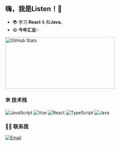 ## 嗨，我是Listen！👋


- 📚 学习  **React** & 和**Java**。
- 😄 **今年汇总**✨

<div class="半">
  <img width="350px" height="165px" alt="GitHub Stats" src="https://github-readme-stats.vercel.app/api?username=LiSen203&count_private=true&show_icons=true"/>
</div>
<!-- <div class="半">
  <img width="350px" height="165px" alt="Langs" src="https://github-readme-stats.vercel.app/api/top-langs/?username=LiSen203&layout=compact&langs_count=5" />
</div> -->
  
###  🛠   技术栈
![ JavaScript ](https://img.shields.io/badge/-JavaScript-666)
![ Vue ](https://img.shields.io/badge/-Vue-666)
![ React ](https://img.shields.io/badge/-React-666)
![ TypeScript ](https://img.shields.io/badge/-TypeScript-666)
![Java](https://img.shields.io/badge/-java-666)

###  🤝🏻   联系我
<a href="mailto:1511156517@qq.com"><img alt="Email" src="https://img.shields.io/badge/Email-1511156517@qq.com-blue?style=flat- square&logo=gmail"></a>
